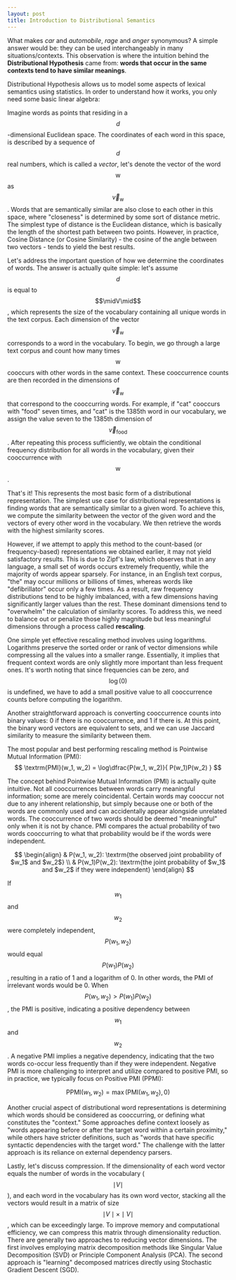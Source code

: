```yaml
---
layout: post
title: Introduction to Distributional Semantics
---
```


What makes *car* and *automobile*, *rage* and *anger* synonymous? A simple answer would be: they can be used interchangeably in many situations/contexts. This observation is where the intuition behind the **Distributional Hypothesis** came from: **words that occur in the same contexts tend to have similar meanings**. 

Distributional Hypothesis allows us to model some aspects of lexical semantics using statistics. In order to understand how it works, you only need some basic linear algebra:

Imagine words as points that residing in a $$d$$-dimensional Euclidean space. The coordinates of each word in this space, is described by a sequence of $$d$$ real numbers, which is called a *vector*, let's denote the vector of the word $$\textrm{w}$$ as $$\vec{v}_{\textrm{w}}$$ . Words that are semantically similar are also close to each other in this space, where "closeness" is determined by some sort of distance metric. The simplest type of distance is the Euclidean distance, which is basically the length of the shortest path between two points. However, in practice, Cosine Distance (or Cosine Similarity) - the cosine of the angle between two vectors - tends to yield the best results.

Let's address the important question of how we determine the coordinates of words. The answer is actually quite simple: let's assume $$d$$ is equal to $$\midV\mid$$, which represents the size of the vocabulary containing all unique words in the text corpus. Each dimension of the vector $$\vec{v}_{\textrm{w}}$$ corresponds to a word in the vocabulary. To begin, we go through a large text corpus and count how many times $$\textrm{w}$$ cooccurs with other words in the same context. These cooccurrence counts are then recorded in the dimensions of $$\vec{v}_{\textrm{w}}$$ that correspond to the cooccurring words. For example, if "cat" cooccurs with "food" seven times, and "cat" is the 1385th word in our vocabulary, we assign the value seven to the 1385th dimension of $$\vec{v}_{\textrm{food}}$$. After repeating this process sufficiently, we obtain the conditional frequency distribution for all words in the vocabulary, given their cooccurrence with $$\textrm{w}$$. 

That's it! This represents the most basic form of a distributional representation. The simplest use case for distributional representations is finding words that are semantically similar to a given word. To achieve this, we compute the similarity between the vector of the given word and the vectors of every other word in the vocabulary. We then retrieve the words with the highest similarity scores.

However, if we attempt to apply this method to the count-based (or frequency-based) representations we obtained earlier, it may not yield satisfactory results. This is due to Zipf's law, which observes that in any language, a small set of words occurs extremely frequently, while the majority of words appear sparsely. For instance, in an English text corpus, "the" may occur millions or billions of times, whereas words like "defibrillator" occur only a few times. As a result, raw frequency distributions tend to be highly imbalanced, with a few dimensions having significantly larger values than the rest. These dominant dimensions tend to "overwhelm" the calculation of similarity scores. To address this, we need to balance out or penalize those highly magnitude but less meaningful dimensions through a process called **rescaling**.

One simple yet effective rescaling method involves using logarithms. Logarithms preserve the sorted order or rank of vector dimensions while compressing all the values into a smaller range. Essentially, it implies that frequent context words are only slightly more important than less frequent ones. It's worth noting that since frequencies can be zero, and $$\log(0)$$ is undefined, we have to add a small positive value to all cooccurrence counts before computing the logarithm.

Another straightforward approach is converting cooccurrence counts into binary values: 0 if there is no cooccurrence, and 1 if there is. At this point, the binary word vectors are equivalent to sets, and we can use Jaccard similarity to measure the similarity between them.

The most popular and best performing rescaling method is Pointwise Mutual Information (PMI):
$$
\textrm{PMI}(w_1, w_2) = 
\log\dfrac{P(w_1, w_2)}{ P(w_1)P(w_2) }
$$

The concept behind Pointwise Mutual Information (PMI) is actually quite intuitive. Not all cooccurrences between words carry meaningful information; some are merely coincidental. Certain words may cooccur not due to any inherent relationship, but simply because one or both of the words are commonly used and can accidentally appear alongside unrelated words. The cooccurrence of two words should be deemed "meaningful" only when it is not by chance. PMI compares the actual probability of two words cooccurring to what that probability would be if the words were independent.

$$
\begin{align}
    & P(w_1, w_2): \textrm{the observed joint probability of $w_1$ and $w_2$} \\
    & P(w_1)P(w_2): \textrm{the joint probability of $w_1$ and $w_2$ if they were independent}
\end{align}
$$

If $$w_1$$ and $$w_2$$ were completely independent, $$P(w_1, w_2)$$ would equal $$P(w_1)P(w_2)$$, resulting in a ratio of 1 and a logarithm of 0. In other words, the PMI of irrelevant words would be 0. When $$P(w_1, w_2) > P(w_1)P(w_2)$$, the PMI is positive, indicating a positive dependency between $$w_1$$ and $$w_2$$. A negative PMI implies a negative dependency, indicating that the two words co-occur less frequently than if they were independent. Negative PMI is more challenging to interpret and utilize compared to positive PMI, so in practice, we typically focus on Positive PMI (PPMI):

$$
\textrm{PPMI}(w_1, w_2) = \max(\textrm{PMI}(w_1, w_2), 0)
$$

Another crucial aspect of distributional word representations is determining which words should be considered as cooccurring, or defining what constitutes the "context." Some approaches define context loosely as "words appearing before or after the target word within a certain proximity," while others have stricter definitions, such as "words that have specific syntactic dependencies with the target word." The challenge with the latter approach is its reliance on external dependency parsers.

Lastly, let's discuss compression. If the dimensionality of each word vector equals the number of words in the vocabulary ($$\mid V \mid$$), and each word in the vocabulary has its own word vector, stacking all the vectors would result in a matrix of size $$\mid V \mid \times \mid V \mid$$, which can be exceedingly large. To improve memory and computational efficiency, we can compress this matrix through dimensionality reduction. There are generally two approaches to reducing vector dimensions. The first involves employing matrix decomposition methods like Singular Value Decomposition (SVD) or Principle Component Analysis (PCA). The second approach is "learning" decomposed matrices directly using Stochastic Gradient Descent (SGD).
